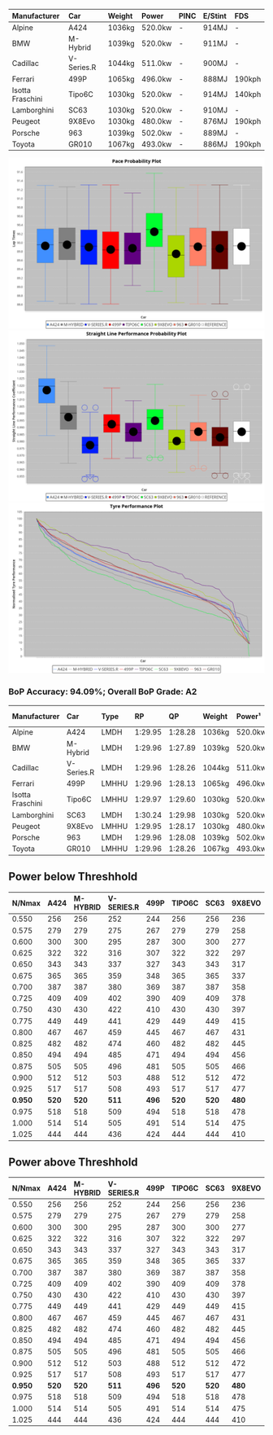 | Manufacturer     | Car        | Weight | Power   | PINC    | E/Stint | FDS     |
|:-|:-|:-|:-|:-|:-|:-|
| Alpine           | A424       | 1036kg | 520.0kw |    -    | 914MJ   |    -    |
| BMW              | M-Hybrid   | 1039kg | 520.0kw |    -    | 911MJ   |    -    |
| Cadillac         | V-Series.R | 1044kg | 511.0kw |    -    | 900MJ   |    -    |
| Ferrari          | 499P       | 1065kg | 496.0kw |    -    | 888MJ   | 190kph  |
| Isotta Fraschini | Tipo6C     | 1030kg | 520.0kw |    -    | 914MJ   | 140kph  |
| Lamborghini      | SC63       | 1030kg | 520.0kw |    -    | 910MJ   |    -    |
| Peugeot          | 9X8Evo     | 1030kg | 480.0kw |    -    | 876MJ   | 190kph  |
| Porsche          | 963        | 1039kg | 502.0kw |    -    | 889MJ   |    -    |
| Toyota           | GR010      | 1067kg | 493.0kw |    -    | 886MJ   | 190kph  |

![PACECHART](./IMG/AUTO.png)
![STRAIGHTLINEPERFORMANCECHART](./IMG/AUTO_sp.png)
![TYREPERFORMANCECHART](./IMG/AUTO_tw.png)

### BoP Accuracy: 94.09%; Overall BoP Grade: A2
| Manufacturer     | Car        | Type  | RP      | QP      | Weight | Power¹  | Threshhold | PINC    | Power²   | E/Stint | AVG Vmax  | FDS     | RDLC | L/Stint | BOP-Grade | Model Accuracy | Model Points | Match%  | SimDiff |
|:-|:-|:-|:-|:-|:-|:-|:-|:-|:-|:-|:-|:-|:-|:-|:-|:-|:-|:-|:-|
| Alpine           | A424       | LMDH  | 1:29.95 | 1:28.28 | 1036kg | 520.0kw | 0.0kph     |    -    | 520.00kw |  914MJ  | 327.42kph |    -    | 1.01 | 40      | ~A1       | 86.43%         | 618          | 98.42%  | #       |
| BMW              | M-Hybrid   | LMDH  | 1:29.96 | 1:27.89 | 1039kg | 520.0kw | 0.0kph     |    -    | 520.00kw |  911MJ  | 324.07kph |    -    | 1.01 | 40      | +A2       | 93.77%         | 1672         | 92.68%  | #       |
| Cadillac         | V-Series.R | LMDH  | 1:29.96 | 1:28.26 | 1044kg | 511.0kw | 0.0kph     |    -    | 511.00kw |  900MJ  | 318.31kph |    -    | 1.01 | 40      | ~A1       | 83.12%         | 1921         | 100.00% | ±2.37s  |
| Ferrari          | 499P       | LMHHU | 1:29.96 | 1:28.13 | 1065kg | 496.0kw | 0.0kph     |    -    | 496.00kw |  888MJ  | 318.85kph | 190kph  | 1.02 | 40      | ~A1       | 69.49%         | 1950         | 100.00% | ±1.46s  |
| Isotta Fraschini | Tipo6C     | LMHHU | 1:29.97 | 1:29.60 | 1030kg | 520.0kw | 0.0kph     |    -    | 520.00kw |  914MJ  | 322.92kph | 140kph  | 1.08 | 40      | +C1       | 73.56%         | 64           | 75.39%  | #       |
| Lamborghini      | SC63       | LMDH  | 1:30.24 | 1:29.98 | 1030kg | 520.0kw | 0.0kph     |    -    | 520.00kw |  910MJ  | 324.03kph |    -    | 1.06 | 40      | +B2       | 95.82%         | 459          | 80.31%  | #       |
| Peugeot          | 9X8Evo     | LMHHU | 1:29.95 | 1:28.17 | 1030kg | 480.0kw | 0.0kph     |    -    | 480.00kw |  876MJ  | 317.20kph | 190kph  | 1.02 | 40      | ~A1       | 66.97%         | 221          | 100.00% | #       |
| Porsche          | 963        | LMDH  | 1:29.96 | 1:28.08 | 1039kg | 502.0kw | 0.0kph     |    -    | 502.00kw |  889MJ  | 319.93kph |    -    | 1.01 | 40      | ~A1       | 81.02%         | 5243         | 100.00% | ±1.91s  |
| Toyota           | GR010      | LMHHU | 1:29.96 | 1:28.26 | 1067kg | 493.0kw | 0.0kph     |    -    | 493.00kw |  886MJ  | 316.61kph | 190kph  | 1.02 | 40      | ~A1       | 73.70%         | 2701         | 100.00% | ±1.37s  |

## Power below Threshhold
| N/Nmax    | A424    | M-HYBRID | V-SERIES.R | 499P    | TIPO6C  | SC63    | 9X8EVO  | 963     | GR010   |
|:-|:-|:-|:-|:-|:-|:-|:-|:-|:-|
|  0.550    |  256    |  256     |  252       |  244    |  256    |  256    |  236    |  247    |  243    |
|  0.575    |  279    |  279     |  275       |  267    |  279    |  279    |  258    |  270    |  265    |
|  0.600    |  300    |  300     |  295       |  287    |  300    |  300    |  277    |  290    |  285    |
|  0.625    |  322    |  322     |  316       |  307    |  322    |  322    |  297    |  310    |  305    |
|  0.650    |  343    |  343     |  337       |  327    |  343    |  343    |  317    |  331    |  325    |
|  0.675    |  365    |  365     |  359       |  348    |  365    |  365    |  337    |  352    |  346    |
|  0.700    |  387    |  387     |  380       |  369    |  387    |  387    |  358    |  374    |  367    |
|  0.725    |  409    |  409     |  402       |  390    |  409    |  409    |  378    |  395    |  388    |
|  0.750    |  430    |  430     |  422       |  410    |  430    |  430    |  397    |  415    |  407    |
|  0.775    |  449    |  449     |  441       |  429    |  449    |  449    |  415    |  434    |  426    |
|  0.800    |  467    |  467     |  459       |  445    |  467    |  467    |  431    |  451    |  443    |
|  0.825    |  482    |  482     |  474       |  460    |  482    |  482    |  445    |  466    |  457    |
|  0.850    |  494    |  494     |  485       |  471    |  494    |  494    |  456    |  477    |  468    |
|  0.875    |  505    |  505     |  496       |  481    |  505    |  505    |  466    |  487    |  478    |
|  0.900    |  512    |  512     |  503       |  488    |  512    |  512    |  472    |  494    |  485    |
|  0.925    |  517    |  517     |  508       |  493    |  517    |  517    |  477    |  499    |  490    |
| **0.950** | **520** | **520**  | **511**    | **496** | **520** | **520** | **480** | **502** | **493** |
|  0.975    |  518    |  518     |  509       |  494    |  518    |  518    |  478    |  500    |  491    |
|  1.000    |  514    |  514     |  505       |  491    |  514    |  514    |  475    |  497    |  488    |
|  1.025    |  444    |  444     |  436       |  424    |  444    |  444    |  410    |  429    |  421    |

## Power above Threshhold
| N/Nmax    | A424    | M-HYBRID | V-SERIES.R | 499P    | TIPO6C  | SC63    | 9X8EVO  | 963     | GR010   |
|:-|:-|:-|:-|:-|:-|:-|:-|:-|:-|
|  0.550    |  256    |  256     |  252       |  244    |  256    |  256    |  236    |  247    |  243    |
|  0.575    |  279    |  279     |  275       |  267    |  279    |  279    |  258    |  270    |  265    |
|  0.600    |  300    |  300     |  295       |  287    |  300    |  300    |  277    |  290    |  285    |
|  0.625    |  322    |  322     |  316       |  307    |  322    |  322    |  297    |  310    |  305    |
|  0.650    |  343    |  343     |  337       |  327    |  343    |  343    |  317    |  331    |  325    |
|  0.675    |  365    |  365     |  359       |  348    |  365    |  365    |  337    |  352    |  346    |
|  0.700    |  387    |  387     |  380       |  369    |  387    |  387    |  358    |  374    |  367    |
|  0.725    |  409    |  409     |  402       |  390    |  409    |  409    |  378    |  395    |  388    |
|  0.750    |  430    |  430     |  422       |  410    |  430    |  430    |  397    |  415    |  407    |
|  0.775    |  449    |  449     |  441       |  429    |  449    |  449    |  415    |  434    |  426    |
|  0.800    |  467    |  467     |  459       |  445    |  467    |  467    |  431    |  451    |  443    |
|  0.825    |  482    |  482     |  474       |  460    |  482    |  482    |  445    |  466    |  457    |
|  0.850    |  494    |  494     |  485       |  471    |  494    |  494    |  456    |  477    |  468    |
|  0.875    |  505    |  505     |  496       |  481    |  505    |  505    |  466    |  487    |  478    |
|  0.900    |  512    |  512     |  503       |  488    |  512    |  512    |  472    |  494    |  485    |
|  0.925    |  517    |  517     |  508       |  493    |  517    |  517    |  477    |  499    |  490    |
| **0.950** | **520** | **520**  | **511**    | **496** | **520** | **520** | **480** | **502** | **493** |
|  0.975    |  518    |  518     |  509       |  494    |  518    |  518    |  478    |  500    |  491    |
|  1.000    |  514    |  514     |  505       |  491    |  514    |  514    |  475    |  497    |  488    |
|  1.025    |  444    |  444     |  436       |  424    |  444    |  444    |  410    |  429    |  421    |
